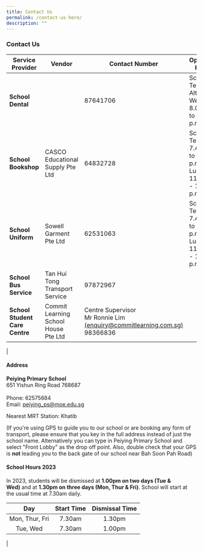 ```yaml
---
title: Contact Us
permalink: /contact-us-here/
description: ""
---
```

### **Contact Us**

| Service Provider | Vendor | Contact Number | Operating Hours |
|---|---|---|---|
| **School Dental** |  | 87641706 | School Term:<br>Alternate Weeks <br>8.00 a.m to 5.00 p.m |
| **School Bookshop** | CASCO Educational Supply Pte Ltd | 64832728 | School Term:<br>7.40 a.m to 2.00 p.m<br>Lunch: 11.30 a.m - 12.30 p.m |
| **School Uniform**  | Sowell Garment Pte Ltd  | 62531063  | School Term:<br>7.40 a.m to 2.00 p.m<br>Lunch: 11.30 a.m - 12.30 p.m |
|  **School Bus Service** | Tan Hui Tong Transport Service  | 97872967  |   |
| **School Student Care Centre**  | Commit Learning School House<br>Pte Ltd  | Centre Supervisor<br>Mr Ronnie Lim<br>[(enquiry@commitlearning.com.sg)](mailto:enquiry@commitlearning.com.sg)<br>98366836  |  |
|

#### **Address**

**Peiying Primary School**<br>
651 Yishun Ring Road 768687 <br>        
Phone: 62575684<br>
Email: [peiying\_ps@moe.edu.sg](mailto:peiying_ps@moe.edu.sg)  
  
Nearest MRT Station: Khatib  
  
(If you're using GPS to guide you to our school or are booking any form of transport, please ensure that you key in the full address instead of just the school name. Alternatively you can type in Peiying Primary School and select "Front Lobby" as the drop off point. Also, double check that your GPS is **not** leading you to the back gate of our school near Bah Soon Pah Road)

#### **School Hours 2023**
In 2023, students will be dismissed at **1.00pm on two days (Tue & Wed)** and at **1.30pm on three days (Mon, Thur & Fri)**. School will start at the usual time at 7.30am daily.

| Day | Start Time | Dismissal Time |
|:---:|:---:|:---:|
| Mon, Thur, Fri | 7.30am | 1.30pm |
| Tue, Wed | 7.30am | 1.00pm |
|